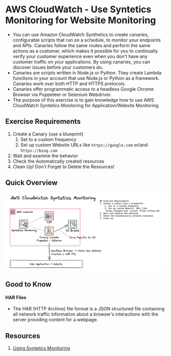 # AWS CloudWatch - Use Syntetics Monitoring for Website Monitoring
- You can use Amazon CloudWatch Synthetics to create canaries, configurable scripts that run on a schedule, to monitor your endpoints and APIs. Canaries follow the same routes and perform the same actions as a customer, which makes it possible for you to continually verify your customer experience even when you don't have any customer traffic on your applications. By using canaries, you can discover issues before your customers do.
- Canaries are scripts written in Node.js or Python. They create Lambda functions in your account that use Node.js or Python as a framework. Canaries work over both HTTP and HTTPS protocols.
- Canaries offer programmatic access to a headless Google Chrome Browser via Puppeteer or Selenium Webdriver.
- The purpose of this exercise is to gain knowledge how to use AWS CloudWatch Syntetics Monitoring for Application/Website Monitoring 

## Exercise Requirements
1. Create a Canary (use a blueprint)
    1. Set to a custom frequency
    1. Set up custom Website  URLs like `https://google.com` or/and `https://bing.com`
1. Wait and examine the behavior
1. Check the Automatically created resources
1. Clean Up! Don't Forget to Delete the Resources!

## Quick Overview
![AWS CloudWatch Syntetics Monitoring](./cloudwatch-syntetics-monitoring-01.png)

## Good to Know
#### HAR Files
- The HAR (HTTP Archive) file format is a JSON structured file containing all network traffic information about a browser’s interactions with the server providing content for a webpage. 

## Resources
1. [Using Syntetics Monitoring](https://docs.aws.amazon.com/AmazonCloudWatch/latest/monitoring/CloudWatch_Synthetics_Canaries.html)